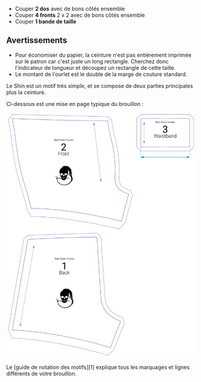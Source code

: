*   Couper **2 dos** avec de bons côtés ensemble
*   Couper **4 fronts** 2 x 2 avec de bons côtés ensemble
*   Couper **1 bande de taille**

## Avertissements

*   Pour économiser du papier, la ceinture n'est pas entièrement imprimée sur le patron car c'est juste un long rectangle. Cherchez donc l'indicateur de longueur et découpez un rectangle de cette taille.
*   Le montant de l'ourlet est le double de la marge de couture standard.

Le Shin est un motif très simple, et se compose de deux parties principales plus la ceinture.

Ci-dessous est une mise en page typique du brouillon :

![Une ébauche typique de Shin](layout.svg)

<Tip>

Le \[guide de notation des motifs]\[1] explique tous les marquages et lignes différents de votre brouillon.

</Tip>
